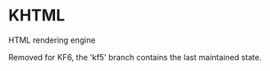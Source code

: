 # KHTML

HTML rendering engine

Removed for KF6, the 'kf5' branch contains the last maintained state.
